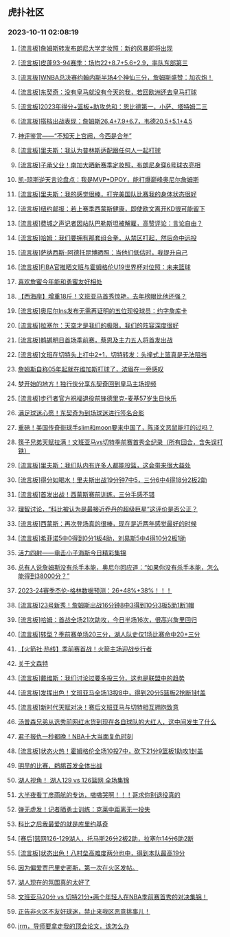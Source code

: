 ## 虎扑社区 
### 2023-10-11 02:08:19

1. [[流言板]詹姆斯转发布朗尼大学定妆照：新的风暴即将出现](https://bbs.hupu.com/62422309.html)

2. [[流言板]皮蓬93-94赛季：场均22+8.7+5.6+2.9，率队东部第三](https://bbs.hupu.com/62422887.html)

3. [[流言板]WNBA总决赛约翰内斯半场4个神仙三分，詹姆斯盛赞：加农炮！](https://bbs.hupu.com/62420600.html)

4. [[流言板]东契奇：没有皇马就没有今天的我，若回欧洲还去皇马打球](https://bbs.hupu.com/62422193.html)

5. [[流言板]2023年得分+篮板+助攻总和：恩比德第一，小萨、塔特姆二三](https://bbs.hupu.com/62422417.html)

6. [[流言板]搭档出战表现：詹姆斯26.4+7.9+6.7，韦德20.5+5.1+4.5](https://bbs.hupu.com/62422842.html)

7. [神评鉴赏——“不知天上宫阙，今西是合年”](https://bbs.hupu.com/62417455.html)

8. [[流言板]里夫斯：我认为普林斯适配跟任何人一起打球](https://bbs.hupu.com/62419452.html)

9. [[流言板]子承父业！南加大晒新赛季定妆照，布朗尼身穿6号球衣亮相](https://bbs.hupu.com/62416645.html)

10. [凯-琼斯逆天言论盘点：我是MVP+DPOY，能打爆巅峰奥尼尔詹姆斯](https://bbs.hupu.com/62415613.html)

11. [[流言板]里夫斯：我的感觉很棒，打完美国队比赛我的身体状态很好](https://bbs.hupu.com/62418114.html)

12. [[流言板]纽约邮报：若上赛季西蒙斯健康，即使欧文离开KD很可能留下](https://bbs.hupu.com/62420561.html)

13. [[流言板]费城之声记者因站队巴勒斯坦被解雇，高赞评论：言论自由？](https://bbs.hupu.com/62414885.html)

14. [[流言板]哈姆：我们要拥有那套组合拳，从禁区打起，然后命中远投](https://bbs.hupu.com/62419929.html)

15. [[流言板]萨纳西斯-阿德托昆博晒照：当他们低估时，我提升自己](https://bbs.hupu.com/62421111.html)

16. [[流言板]FIBA官推晒文班与霍姆格伦U19世界杯对位照：未来篮球](https://bbs.hupu.com/62420092.html)

17. [喜欢詹蜜今年能和勇蜜友好相处](https://bbs.hupu.com/62422713.html)

18. [【西海岸】增重18斤！文班亚马首秀惊艳，去年榜眼比他还强？](https://bbs.hupu.com/62414827.html)

19. [[流言板]奥尼尔Ins发布无需再证明的五位现役球员：约字詹库卡](https://bbs.hupu.com/62423567.html)

20. [[流言板]拉塞尔：天空才是我们的极限，我们的阵容深度很好](https://bbs.hupu.com/62415695.html)

21. [[流言板]鹈鹕明日首场季前赛，蔡恩及主力五人将首发出战](https://bbs.hupu.com/62419376.html)

22. [[流言板]文班在切特头上打中2+1，切特转发：头撞式上篮真是无法阻挡](https://bbs.hupu.com/62413369.html)

23. [詹姆斯自称05年起就在维加斯打球了，浓眉在一旁感叹](https://bbs.hupu.com/62413548.html)

24. [梦开始的地方！独行侠分享东契奇回到皇马主场视频](https://bbs.hupu.com/62421709.html)

25. [[流言板]步行者官方祝福退役前锋德里克-麦基57岁生日快乐](https://bbs.hupu.com/62422069.html)

26. [满足球迷心愿！东契奇为到场球迷进行签名合影](https://bbs.hupu.com/62422018.html)

27. [重磅！美国传奇街球手slim和moon要来中国了，陈泽文恶鼠能打的过吗？](https://bbs.hupu.com/62421037.html)

28. [筷子兄弟天赋拉满！文班亚马vs切特季前赛首秀全纪录（所有回合，含失误打铁）](https://bbs.hupu.com/62411876.html)

29. [[流言板]里夫斯：我们队内有许多人都能投篮，这会带来很大益处](https://bbs.hupu.com/62419297.html)

30. [[流言板]得分如喝水！里夫斯出战19分钟7中5，三分6中4得18分2板2助](https://bbs.hupu.com/62412581.html)

31. [[流言板]首发出战！西蒙斯赛前训练，三分手感不错](https://bbs.hupu.com/62408219.html)

32. [理智讨论，“科比被认为是最接近乔丹的超级巨星”这评价是否公正？](https://bbs.hupu.com/62421549.html)

33. [[流言板]西蒙斯：再次登场真的很棒，现在是近两年感觉最好的时候](https://bbs.hupu.com/62415062.html)

34. [[流言板]希菲诺5中0得到0分1板4助，刘易斯5中4得10分2板1助](https://bbs.hupu.com/62412622.html)

35. [活力四射——电击小子海斯今日精彩集锦](https://bbs.hupu.com/62422488.html)

36. [总有人说詹姆斯没有杀手本能，奥尼尔回应道：“如果你没有杀手本能，怎么能得到38000分？”](https://bbs.hupu.com/62422617.html)

37. [2023-24赛季杰伦-格林数据预测：26+48%+38%！！！](https://bbs.hupu.com/62420466.html)

38. [[流言板]23号新秀！詹姆斯出战16分钟8中3得到10分3板5助1断1帽](https://bbs.hupu.com/62412568.html)

39. [[流言板]哈姆：首战全场21次助攻，今日半场16次，很高兴詹里回归](https://bbs.hupu.com/62419650.html)

40. [[流言板]转型？季前赛单场20三分，湖人队史仅1场比赛命中20+三分](https://bbs.hupu.com/62413346.html)

41. [【火箭社·热线】季前赛首战！火箭主场迎战步行者](https://bbs.hupu.com/62420876.html)

42. [关于文森特](https://bbs.hupu.com/62422180.html)

43. [[流言板]戴维斯：我们讨论过要多投三分，这也是联盟中的趋势](https://bbs.hupu.com/62415418.html)

44. [[流言板]发挥出色！文班亚马全场13投8中，得到20分5篮板2抢断1封盖](https://bbs.hupu.com/62411008.html)

45. [[流言板]新时代天赋对决！赛后文班亚马与切特相互拥抱致意](https://bbs.hupu.com/62411610.html)

46. [汤普森兄弟从选秀前网红水货到现在各自球队的大红人，这中间发生了什么](https://bbs.hupu.com/62422138.html)

47. [君子报仇一秒都晚！NBA十大当面复仇时刻](https://bbs.hupu.com/62420531.html)

48. [[流言板]状态火热！霍姆格伦全场10投7中，砍下21分9篮板1助攻1封盖](https://bbs.hupu.com/62410992.html)

49. [明早的比赛，鹈鹕首发全体出战](https://bbs.hupu.com/62422863.html)

50. [湖人视角！   湖人129 vs 126篮网  全场集锦](https://bbs.hupu.com/62413040.html)

51. [大半夜看丁彦雨航的专访，嗷嗷哭啊！！！哥求你别退役真的](https://bbs.hupu.com/62422437.html)

52. [弹无虚发！记者晒勇士训练：克莱中距离无一投失](https://bbs.hupu.com/62413857.html)

53. [科比之后我最爱的就是库里约基奇](https://bbs.hupu.com/62423244.html)

54. [[赛后]篮网126-129湖人，托马斯26分2板2助，拉塞尔14分6助2断](https://bbs.hupu.com/62412509.html)

55. [[流言板]状态出色！八村垒高难度两分也中，得到本队最高19分](https://bbs.hupu.com/62411622.html)

56. [因为偏爱贾巴里史密斯，第一次在火区发帖。](https://bbs.hupu.com/62422390.html)

57. [湖人现在的氛围真的太好了](https://bbs.hupu.com/62423017.html)

58. [文班亚马20分 vs 切特21分•两个年轻人在NBA季前赛首秀的对决集锦！](https://bbs.hupu.com/62410889.html)

59. [正告非火区不友好球迷，禁止来我区恶意挑事儿！](https://bbs.hupu.com/62420800.html)

60. [jrm，导师要拿走我的顶会论文，该怎么办](https://bbs.hupu.com/62411164.html)

